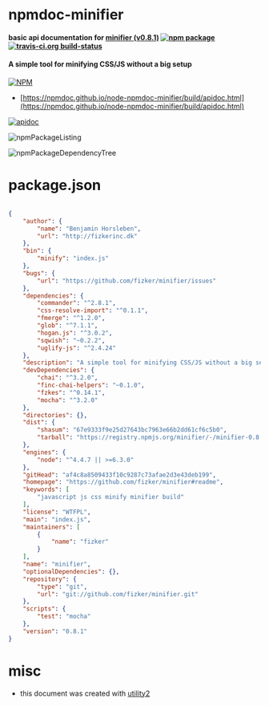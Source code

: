 # npmdoc-minifier

#### basic api documentation for  [minifier (v0.8.1)](https://github.com/fizker/minifier#readme)  [![npm package](https://img.shields.io/npm/v/npmdoc-minifier.svg?style=flat-square)](https://www.npmjs.org/package/npmdoc-minifier) [![travis-ci.org build-status](https://api.travis-ci.org/npmdoc/node-npmdoc-minifier.svg)](https://travis-ci.org/npmdoc/node-npmdoc-minifier)

#### A simple tool for minifying CSS/JS without a big setup

[![NPM](https://nodei.co/npm/minifier.png?downloads=true&downloadRank=true&stars=true)](https://www.npmjs.com/package/minifier)

- [https://npmdoc.github.io/node-npmdoc-minifier/build/apidoc.html](https://npmdoc.github.io/node-npmdoc-minifier/build/apidoc.html)

[![apidoc](https://npmdoc.github.io/node-npmdoc-minifier/build/screenCapture.buildCi.browser.%252Ftmp%252Fbuild%252Fapidoc.html.png)](https://npmdoc.github.io/node-npmdoc-minifier/build/apidoc.html)

![npmPackageListing](https://npmdoc.github.io/node-npmdoc-minifier/build/screenCapture.npmPackageListing.svg)

![npmPackageDependencyTree](https://npmdoc.github.io/node-npmdoc-minifier/build/screenCapture.npmPackageDependencyTree.svg)



# package.json

```json

{
    "author": {
        "name": "Benjamin Horsleben",
        "url": "http://fizkerinc.dk"
    },
    "bin": {
        "minify": "index.js"
    },
    "bugs": {
        "url": "https://github.com/fizker/minifier/issues"
    },
    "dependencies": {
        "commander": "^2.8.1",
        "css-resolve-import": "^0.1.1",
        "fmerge": "^1.2.0",
        "glob": "^7.1.1",
        "hogan.js": "^3.0.2",
        "sqwish": "~0.2.2",
        "uglify-js": "^2.4.24"
    },
    "description": "A simple tool for minifying CSS/JS without a big setup",
    "devDependencies": {
        "chai": "^3.2.0",
        "finc-chai-helpers": "~0.1.0",
        "fzkes": "^0.14.1",
        "mocha": "^3.2.0"
    },
    "directories": {},
    "dist": {
        "shasum": "67e9333f9e25d27643bc7963e66b2dd61cf6c5b0",
        "tarball": "https://registry.npmjs.org/minifier/-/minifier-0.8.1.tgz"
    },
    "engines": {
        "node": "^4.4.7 || >=6.3.0"
    },
    "gitHead": "af4c8a8509433f10c9287c73afae2d3e43deb199",
    "homepage": "https://github.com/fizker/minifier#readme",
    "keywords": [
        "javascript js css minify minifier build"
    ],
    "license": "WTFPL",
    "main": "index.js",
    "maintainers": [
        {
            "name": "fizker"
        }
    ],
    "name": "minifier",
    "optionalDependencies": {},
    "repository": {
        "type": "git",
        "url": "git://github.com/fizker/minifier.git"
    },
    "scripts": {
        "test": "mocha"
    },
    "version": "0.8.1"
}
```



# misc
- this document was created with [utility2](https://github.com/kaizhu256/node-utility2)
